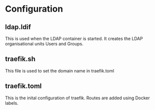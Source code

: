 # Configuration
## ldap.ldif
This is used when the LDAP container is started. It creates the LDAP organisational units Users and Groups.

## traefik.sh
This file is used to set the domain name in traefik.toml

## traefik.toml
This is the inital configuration of traefik. Routes are added using Docker labels.
